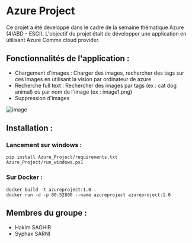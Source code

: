 # Azure Project
Ce projet a été developpé dans le cadre de la semaine thématique Azure (4IABD - ESGI).
L'objectif du projet était de développer une application en utilisant Azure Comme cloud provider.

## Fonctionnalités de l'application :
- Chargement d'images : Charger des images, rechercher des tags sur ces images en utilisant la vision par ordinateur de azure
- Recherche full text : Rechercher des images par tags (ex : cat dog animal) ou par nom de l'image (ex : image1.png)
- Suppression d'images


![image](https://user-images.githubusercontent.com/73503150/178021709-f9d4e49c-0aa1-4e75-b613-fffc96dae191.png)

## Installation :

### Lancement sur windows :
```
pip install Azure_Project/requirements.txt
Azure_Project/run_windows.ps1
```

### Sur Docker :
```
docker build -t azureproject:1.0 . 
docker run -d -p 80:52800 --name azureproject azureproject:1.0
```

## Membres du groupe :
- Hakim SAGHIR
- Syphax SARNI
